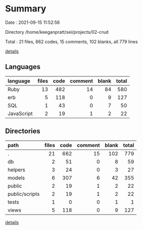 # Summary

Date : 2021-09-15 11:52:56

Directory /home/keeganpratt/sei/projects/02-crud

Total : 21 files,  662 codes, 15 comments, 102 blanks, all 779 lines

[details](details.md)

## Languages
| language | files | code | comment | blank | total |
| :--- | ---: | ---: | ---: | ---: | ---: |
| Ruby | 13 | 482 | 14 | 84 | 580 |
| erb | 5 | 118 | 0 | 9 | 127 |
| SQL | 1 | 43 | 0 | 7 | 50 |
| JavaScript | 2 | 19 | 1 | 2 | 22 |

## Directories
| path | files | code | comment | blank | total |
| :--- | ---: | ---: | ---: | ---: | ---: |
| . | 21 | 662 | 15 | 102 | 779 |
| db | 2 | 51 | 0 | 8 | 59 |
| helpers | 3 | 24 | 0 | 3 | 27 |
| models | 6 | 307 | 6 | 42 | 355 |
| public | 2 | 19 | 1 | 2 | 22 |
| public/scripts | 2 | 19 | 1 | 2 | 22 |
| tests | 1 | 0 | 0 | 1 | 1 |
| views | 5 | 118 | 0 | 9 | 127 |

[details](details.md)